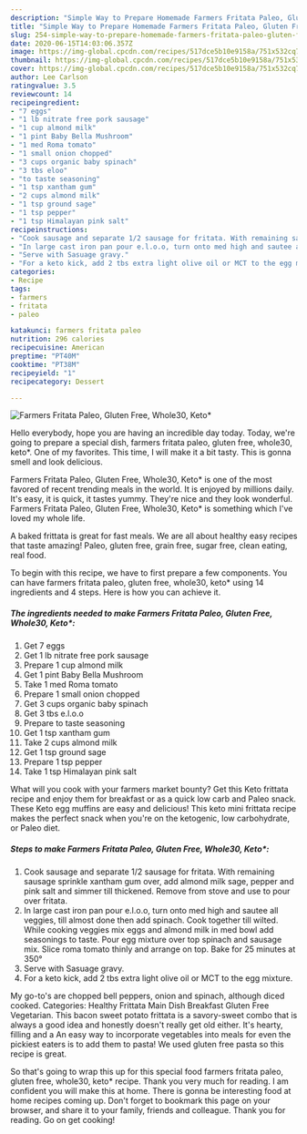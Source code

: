 ```yaml
---
description: "Simple Way to Prepare Homemade Farmers Fritata Paleo, Gluten Free, Whole30, Keto*"
title: "Simple Way to Prepare Homemade Farmers Fritata Paleo, Gluten Free, Whole30, Keto*"
slug: 254-simple-way-to-prepare-homemade-farmers-fritata-paleo-gluten-free-whole30-keto
date: 2020-06-15T14:03:06.357Z
image: https://img-global.cpcdn.com/recipes/517dce5b10e9158a/751x532cq70/farmers-fritata-paleo-gluten-free-whole30-keto-recipe-main-photo.jpg
thumbnail: https://img-global.cpcdn.com/recipes/517dce5b10e9158a/751x532cq70/farmers-fritata-paleo-gluten-free-whole30-keto-recipe-main-photo.jpg
cover: https://img-global.cpcdn.com/recipes/517dce5b10e9158a/751x532cq70/farmers-fritata-paleo-gluten-free-whole30-keto-recipe-main-photo.jpg
author: Lee Carlson
ratingvalue: 3.5
reviewcount: 14
recipeingredient:
- "7 eggs"
- "1 lb nitrate free pork sausage"
- "1 cup almond milk"
- "1 pint Baby Bella Mushroom"
- "1 med Roma tomato"
- "1 small onion chopped"
- "3 cups organic baby spinach"
- "3 tbs eloo"
- "to taste seasoning"
- "1 tsp xantham gum"
- "2 cups almond milk"
- "1 tsp ground sage"
- "1 tsp pepper"
- "1 tsp Himalayan pink salt"
recipeinstructions:
- "Cook sausage and separate 1/2 sausage for fritata. With remaining sausage sprinkle xantham gum over, add almond milk sage, pepper and pink salt and simmer till thickened. Remove from stove and use to pour over fritata."
- "In large cast iron pan pour e.l.o.o, turn onto med high and sautee all veggies, till almost done then add spinach. Cook together till wilted. While cooking veggies mix eggs and almond milk in med bowl add seasonings to taste. Pour egg mixture over top spinach and sausage mix. Slice roma tomato thinly and arrange on top. Bake for 25 minutes at 350°"
- "Serve with Sasuage gravy."
- "For a keto kick, add 2 tbs extra light olive oil or MCT to the egg mixture."
categories:
- Recipe
tags:
- farmers
- fritata
- paleo

katakunci: farmers fritata paleo 
nutrition: 296 calories
recipecuisine: American
preptime: "PT40M"
cooktime: "PT38M"
recipeyield: "1"
recipecategory: Dessert

---
```



![Farmers Fritata Paleo, Gluten Free, Whole30, Keto*](https://img-global.cpcdn.com/recipes/517dce5b10e9158a/751x532cq70/farmers-fritata-paleo-gluten-free-whole30-keto-recipe-main-photo.jpg)

Hello everybody, hope you are having an incredible day today. Today, we're going to prepare a special dish, farmers fritata paleo, gluten free, whole30, keto*. One of my favorites. This time, I will make it a bit tasty. This is gonna smell and look delicious.

Farmers Fritata Paleo, Gluten Free, Whole30, Keto* is one of the most favored of recent trending meals in the world. It is enjoyed by millions daily. It's easy, it is quick, it tastes yummy. They're nice and they look wonderful. Farmers Fritata Paleo, Gluten Free, Whole30, Keto* is something which I've loved my whole life.

A baked frittata is great for fast meals. We are all about healthy easy recipes that taste amazing! Paleo, gluten free, grain free, sugar free, clean eating, real food.


To begin with this recipe, we have to first prepare a few components. You can have farmers fritata paleo, gluten free, whole30, keto* using 14 ingredients and 4 steps. Here is how you can achieve it.

##### The ingredients needed to make Farmers Fritata Paleo, Gluten Free, Whole30, Keto*:

1. Get 7 eggs
1. Get 1 lb nitrate free pork sausage
1. Prepare 1 cup almond milk
1. Get 1 pint Baby Bella Mushroom
1. Take 1 med Roma tomato
1. Prepare 1 small onion chopped
1. Get 3 cups organic baby spinach
1. Get 3 tbs e.l.o.o
1. Prepare to taste seasoning
1. Get 1 tsp xantham gum
1. Take 2 cups almond milk
1. Get 1 tsp ground sage
1. Prepare 1 tsp pepper
1. Take 1 tsp Himalayan pink salt


What will you cook with your farmers market bounty? Get this Keto frittata recipe and enjoy them for breakfast or as a quick low carb and Paleo snack. These Keto egg muffins are easy and delicious! This keto mini frittata recipe makes the perfect snack when you&#39;re on the ketogenic, low carbohydrate, or Paleo diet. 

##### Steps to make Farmers Fritata Paleo, Gluten Free, Whole30, Keto*:

1. Cook sausage and separate 1/2 sausage for fritata. With remaining sausage sprinkle xantham gum over, add almond milk sage, pepper and pink salt and simmer till thickened. Remove from stove and use to pour over fritata.
1. In large cast iron pan pour e.l.o.o, turn onto med high and sautee all veggies, till almost done then add spinach. Cook together till wilted. While cooking veggies mix eggs and almond milk in med bowl add seasonings to taste. Pour egg mixture over top spinach and sausage mix. Slice roma tomato thinly and arrange on top. Bake for 25 minutes at 350°
1. Serve with Sasuage gravy.
1. For a keto kick, add 2 tbs extra light olive oil or MCT to the egg mixture.


My go-to&#39;s are chopped bell peppers, onion and spinach, although diced cooked. Categories: Healthy Frittata Main Dish Breakfast Gluten Free Vegetarian. This bacon sweet potato frittata is a savory-sweet combo that is always a good idea and honestly doesn&#39;t really get old either. It&#39;s hearty, filling and a An easy way to incorporate vegetables into meals for even the pickiest eaters is to add them to pasta! We used gluten free pasta so this recipe is great. 

So that's going to wrap this up for this special food farmers fritata paleo, gluten free, whole30, keto* recipe. Thank you very much for reading. I am confident you will make this at home. There is gonna be interesting food at home recipes coming up. Don't forget to bookmark this page on your browser, and share it to your family, friends and colleague. Thank you for reading. Go on get cooking!
